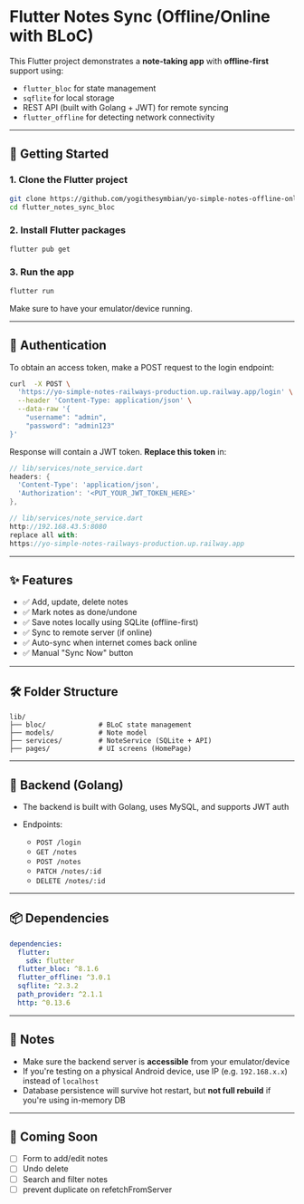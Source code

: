 # Flutter Notes Sync (Offline/Online with BLoC)

This Flutter project demonstrates a **note-taking app** with **offline-first** support using:

- `flutter_bloc` for state management
- `sqflite` for local storage
- REST API (built with Golang + JWT) for remote syncing
- `flutter_offline` for detecting network connectivity

---

## 🚀 Getting Started

### 1. Clone the Flutter project

```bash
git clone https://github.com/yogithesymbian/yo-simple-notes-offline-online-auto-sync.git
cd flutter_notes_sync_bloc
```

### 2. Install Flutter packages

```bash
flutter pub get
```

### 3. Run the app

```bash
flutter run
```

Make sure to have your emulator/device running.

---

## 🔐 Authentication

To obtain an access token, make a POST request to the login endpoint:

```bash
curl  -X POST \
  'https://yo-simple-notes-railways-production.up.railway.app/login' \
  --header 'Content-Type: application/json' \
  --data-raw '{
    "username": "admin",
    "password": "admin123"
}'
```

Response will contain a JWT token. **Replace this token** in:

```dart
// lib/services/note_service.dart
headers: {
  'Content-Type': 'application/json',
  'Authorization': '<PUT_YOUR_JWT_TOKEN_HERE>'
},
```

```dart
// lib/services/note_service.dart
http://192.168.43.5:8080
replace all with:
https://yo-simple-notes-railways-production.up.railway.app
```

---

## ✨ Features

- ✅ Add, update, delete notes
- ✅ Mark notes as done/undone
- ✅ Save notes locally using SQLite (offline-first)
- ✅ Sync to remote server (if online)
- ✅ Auto-sync when internet comes back online
- ✅ Manual "Sync Now" button

---

## 🛠️ Folder Structure

```
lib/
├── bloc/             # BLoC state management
├── models/           # Note model
├── services/         # NoteService (SQLite + API)
├── pages/            # UI screens (HomePage)
```

---

## 🧠 Backend (Golang)

- The backend is built with Golang, uses MySQL, and supports JWT auth
- Endpoints:

  - `POST /login`
  - `GET /notes`
  - `POST /notes`
  - `PATCH /notes/:id`
  - `DELETE /notes/:id`

---

## 📦 Dependencies

```yaml
dependencies:
  flutter:
    sdk: flutter
  flutter_bloc: ^8.1.6
  flutter_offline: ^3.0.1
  sqflite: ^2.3.2
  path_provider: ^2.1.1
  http: ^0.13.6
```

---

## 📣 Notes

- Make sure the backend server is **accessible** from your emulator/device
- If you're testing on a physical Android device, use IP (e.g. `192.168.x.x`) instead of `localhost`
- Database persistence will survive hot restart, but **not full rebuild** if you're using in-memory DB

---

## 📌 Coming Soon

- [ ] Form to add/edit notes
- [ ] Undo delete
- [ ] Search and filter notes
- [ ] prevent duplicate on refetchFromServer
